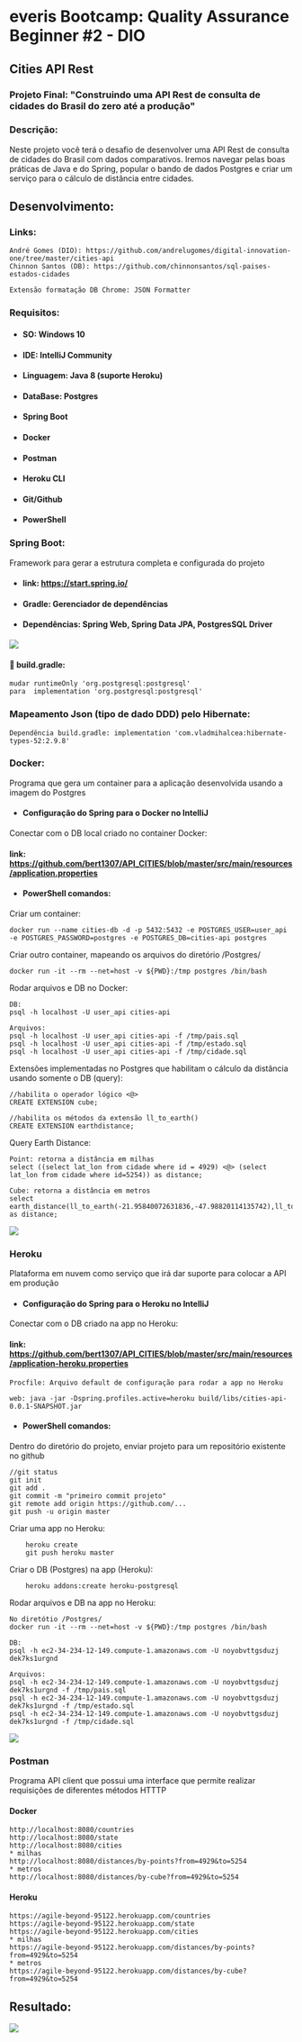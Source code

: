 # everis Bootcamp: Quality Assurance Beginner #2 - DIO
## Cities API Rest
### Projeto Final: "Construindo uma API Rest de consulta de cidades do Brasil do zero até a produção"
### Descrição: 
Neste projeto você terá o desafio de desenvolver uma API Rest de 
consulta de cidades do Brasil com dados comparativos. Iremos navegar pelas boas práticas de Java e do Spring, 
popular o bando de dados Postgres e criar um serviço para o cálculo de distância entre cidades.
## Desenvolvimento:
### Links:
    André Gomes (DIO): https://github.com/andrelugomes/digital-innovation-one/tree/master/cities-api
    Chinnon Santos (DB): https://github.com/chinnonsantos/sql-paises-estados-cidades
    
    Extensão formatação DB Chrome: JSON Formatter
### Requisitos:
* #### SO: Windows 10
* #### IDE: IntelliJ Community
* #### Linguagem: Java 8 (suporte Heroku)
* #### DataBase: Postgres
* #### Spring Boot
* #### Docker
* #### Postman
* #### Heroku CLI
* #### Git/Github
* #### PowerShell
### Spring Boot: 
Framework para gerar a estrutura completa e configurada do projeto
* #### link: https://start.spring.io/
* #### Gradle: Gerenciador de dependências 
* #### Dependências: Spring Web, Spring Data JPA, PostgresSQL Driver 

![](https://github.com/bert1307/API_CITIES/blob/master/img/springboot_img.png)

#### 🐘 build.gradle: 

    mudar runtimeOnly 'org.postgresql:postgresql'
    para  implementation 'org.postgresql:postgresql'    


### Mapeamento Json (tipo de dado DDD) pelo Hibernate:

    Dependência build.gradle: implementation 'com.vladmihalcea:hibernate-types-52:2.9.8'
### Docker:
Programa que gera um container para a aplicação desenvolvida usando a imagem do Postgres
* #### Configuração do Spring para o Docker no IntelliJ 
Conectar com o DB local criado no container Docker:
#### link: https://github.com/bert1307/API_CITIES/blob/master/src/main/resources/application.properties
   
* #### PowerShell comandos:
Criar um container:

    docker run --name cities-db -d -p 5432:5432 -e POSTGRES_USER=user_api -e POSTGRES_PASSWORD=postgres -e POSTGRES_DB=cities-api postgres
    
Criar outro container, mapeando os arquivos do diretório /Postgres/

    docker run -it --rm --net=host -v ${PWD}:/tmp postgres /bin/bash

Rodar arquivos e DB no Docker:
    
    DB:
    psql -h localhost -U user_api cities-api 
    
    Arquivos:
    psql -h localhost -U user_api cities-api -f /tmp/pais.sql
    psql -h localhost -U user_api cities-api -f /tmp/estado.sql
    psql -h localhost -U user_api cities-api -f /tmp/cidade.sql
Extensões implementadas no Postgres que habilitam o cálculo da distância usando somente o DB (query):
    
    //habilita o operador lógico <@>
    CREATE EXTENSION cube;

    //habilita os métodos da extensão ll_to_earth()
    CREATE EXTENSION earthdistance;
Query Earth Distance:
    
    Point: retorna a distância em milhas
    select ((select lat_lon from cidade where id = 4929) <@> (select lat_lon from cidade where id=5254)) as distance;
    
    Cube: retorna a distância em metros
    select earth_distance(ll_to_earth(-21.95840072631836,-47.98820114135742),ll_to_earth(-22.01740074157715,-47.88600158691406)) as distance;
    
![](https://github.com/bert1307/API_CITIES/blob/master/img/DOCKER.gif)

### Heroku
Plataforma em nuvem como serviço que irá dar suporte para colocar a API em produção
* #### Configuração do Spring para o Heroku no IntelliJ
Conectar com o DB criado na app no Heroku:
#### link: https://github.com/bert1307/API_CITIES/blob/master/src/main/resources/application-heroku.properties
    Procfile: Arquivo default de configuração para rodar a app no Heroku
    
    web: java -jar -Dspring.profiles.active=heroku build/libs/cities-api-0.0.1-SNAPSHOT.jar
* #### PowerShell comandos:
Dentro do diretório do projeto, enviar projeto para um repositório existente no github

    //git status
    git init
    git add .
    git commit -m "primeiro commit projeto"
    git remote add origin https://github.com/...
    git push -u origin master
    
Criar uma app no Heroku:
    
        heroku create
        git push heroku master
Criar o DB (Postgres) na app (Heroku):

        heroku addons:create heroku-postgresql
Rodar arquivos e DB na app no Heroku:

    No diretótio /Postgres/
    docker run -it --rm --net=host -v ${PWD}:/tmp postgres /bin/bash

    DB:
    psql -h ec2-34-234-12-149.compute-1.amazonaws.com -U noyobvttgsduzj dek7ks1urgnd
    
    Arquivos:
    psql -h ec2-34-234-12-149.compute-1.amazonaws.com -U noyobvttgsduzj dek7ks1urgnd -f /tmp/pais.sql
    psql -h ec2-34-234-12-149.compute-1.amazonaws.com -U noyobvttgsduzj dek7ks1urgnd -f /tmp/estado.sql
    psql -h ec2-34-234-12-149.compute-1.amazonaws.com -U noyobvttgsduzj dek7ks1urgnd -f /tmp/cidade.sql
    
![](https://github.com/bert1307/API_CITIES/blob/master/img/HEROKU.gif)

### Postman
Programa API client que possui uma interface que permite realizar requisições de diferentes métodos HTTTP

#### Docker

    http://localhost:8080/countries
    http://localhost:8080/state
    http://localhost:8080/cities
    * milhas
    http://localhost:8080/distances/by-points?from=4929&to=5254 
    * metros
    http://localhost:8080/distances/by-cube?from=4929&to=5254 
#### Heroku  
    https://agile-beyond-95122.herokuapp.com/countries
    https://agile-beyond-95122.herokuapp.com/state
    https://agile-beyond-95122.herokuapp.com/cities
    * milhas
    https://agile-beyond-95122.herokuapp.com/distances/by-points?from=4929&to=5254
    * metros
    https://agile-beyond-95122.herokuapp.com/distances/by-cube?from=4929&to=5254 
    
## Resultado:
![](https://github.com/bert1307/API_CITIES/blob/master/img/API.gif)

    







